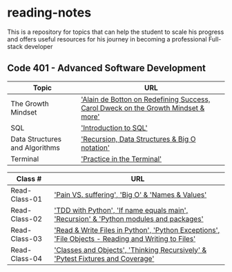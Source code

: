 # reading-notes

 This is a repository for topics that can help the student to scale his progress and offers useful resources for his journey in becoming a professional Full-stack developer

## Code 401 - Advanced Software Development

| **Topic** | **URL** |
| -------- | -----------|
| The Growth Mindset |['Alain de Botton on Redefining Success, Carol Dweck on the Growth Mindset & more'](./The%20Growth%20Mindset/red-the-growth-mindset.md)|
| SQL |['Introduction to SQL'](./SQL-Practice/read-SQL%20commands.md)|
| Data Structures and Algorithms |['Recursion, Data Structures & Big O notation'](./Data%20Structures%20and%20Algorithms/read-data-structures.md)|
| Terminal |['Practice in the Terminal'](./Terminal/read-terminal-practice.md)|

| **Class #** | **URL** |
| -------- | -----------|
| Read-Class-01   |['Pain VS. suffering', 'Big O' & 'Names & Values'](./Read-Class-01.md)|
| Read-Class-02   |['TDD with Python', 'If name equals main', 'Recursion' & 'Python modules and packages'](./Read-Class-02.md)|
| Read-Class-03   |['Read & Write Files in Python', 'Python Exceptions', 'File Objects - Reading and Writing to Files'](./Read-Class-03.md)|
| Read-Class-04   |['Classes and Objects', 'Thinking Recursively' & 'Pytest Fixtures and Coverage'](./Read-Class-04.md)|
